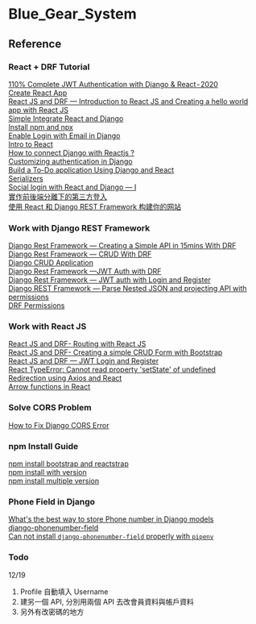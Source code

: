 # Blue_Gear_System

## Reference

### React + DRF Tutorial
[110% Complete JWT Authentication with Django & React - 2020](https://hackernoon.com/110percent-complete-jwt-authentication-with-django-and-react-2020-iejq34ta)<br/>
[Create React App](https://reactjs.org/docs/create-a-new-react-app.html)<br/>
[React JS and DRF — Introduction to React JS and Creating a hello world app with React JS](https://medium.com/@sjlouji10/react-js-and-drf-introduction-to-react-js-and-creating-a-hello-world-app-with-react-js-24d56e9d2a14)</br>
[Simple Integrate React and Django](https://medium.com/georges-note-idea/full-stack-django-and-react-js-%E6%95%B4%E5%90%88-587b9b9cd0b2)<br/>
[Install npm and npx](https://nodejs.org/en/)<br/>
[Enable Login with Email in Django](https://rahmanfadhil.com/django-login-with-email/)<br/>
[Intro to React](https://reactjs.org/tutorial/tutorial.html)<br/>
[How to connect Django with Reactjs ?](https://www.geeksforgeeks.org/how-to-connect-django-with-reactjs/)<br/>
[Customizing authentication in Django](https://docs.djangoproject.com/en/3.0/topics/auth/customizing/#writing-an-authentication-backend)<br/>
[Build a To-Do application Using Django and React](https://www.digitalocean.com/community/tutorials/build-a-to-do-application-using-django-and-react)<br/>
[Serializers](https://www.django-rest-framework.org/api-guide/serializers/?ref=hackernoon.com)<br/>
[Social login with React and Django — I](https://medium.com/@pratique/social-login-with-react-and-django-i-c380fe8982e2)<br/>
[實作前後端分離下的第三方登入](https://blog.hanklu.tw/post/2020/spa-api-social-loign/)<br/>
[使用 React 和 Django REST Framework 构建你的网站](https://zhuanlan.zhihu.com/p/33546988)<br/>

### Work with Django REST Framework
[Django Rest Framework — Creating a Simple API in 15mins With DRF](https://medium.com/swlh/django-rest-framework-creating-a-simple-api-in-15mins-with-drf-5e051ee531dd)<br/>
[Django Rest Framework — CRUD With DRF](https://medium.com/swlh/django-rest-framework-crud-with-drf-9a8756095c73)</br>
[Django CRUD Application](https://medium.com/swlh/django-crud-application-postgresql-97c62d42eb38)</br>
[Django Rest Framework —JWT Auth with DRF](https://medium.com/python-in-plain-english/django-rest-framework-jwt-auth-with-drf-e13ccde9e68f)<br/>
[Django Rest Framework — JWT auth with Login and Register](https://medium.com/python-in-plain-english/django-rest-framework-jwt-auth-with-login-and-register-77f830cd8789)</br>
[Django REST Framework — Parse Nested JSON and projecting API with permissions](https://medium.com/python-in-plain-english/django-rest-framework-parse-nested-json-and-projecting-api-with-permissions-16639ed2686d)</br>
[DRF Permissions](https://www.django-rest-framework.org/api-guide/permissions/#isauthenticated)</br>

### Work with React JS
[React JS and DRF- Routing with React JS](https://medium.com/@sjlouji10/react-js-and-drf-routing-with-react-js-3349ffd7b25a)</br>
[React JS and DRF- Creating a simple CRUD Form with Bootstrap](https://medium.com/@sjlouji10/react-js-and-drf-creating-a-simple-crud-form-with-bootstrap-b682b7290a81)</br>
[React JS and DRF — JWT Login and Register](https://medium.com/@sjlouji10/react-js-and-drf-jwt-login-and-register-1998d5db8c50)</br>
[React TypeError: Cannot read property 'setState' of undefined](https://forum.freecodecamp.org/t/react-question-cannot-read-property-setstate-of-undefined/69620/11)</br>
[Redirection using Axios and React](https://stackoverflow.com/questions/53900739/redirection-using-axios-and-react)</br>
[Arrow functions in React](https://oleg008.medium.com/arrow-functions-in-react-f782d11460b4)</br>

### Solve CORS Problem
[How to Fix Django CORS Error](https://dzone.com/articles/how-to-fix-django-cors-error)

### npm Install Guide
[npm install bootstrap and reactstrap](https://www.npmjs.com/package/reactstrap)<br/>
[npm install with version](https://docs.npmjs.com/cli/v6/commands/npm-install)<br/>
[npm install multiple version](https://reactgo.com/npm-install-same-package-multiple-versions/)<br/>

### Phone Field in Django
[What's the best way to store Phone number in Django models](https://stackoverflow.com/questions/19130942/whats-the-best-way-to-store-phone-number-in-django-models)</br>
[django-phonenumber-field](https://github.com/stefanfoulis/django-phonenumber-field)</br>
[Can not install `django-phonenumber-field` properly with `pipenv`](https://github.com/stefanfoulis/django-phonenumber-field/issues/200)

### Todo
12/19</br>
1. Profile 自動填入 Username
2. 建另一個 API, 分別用兩個 API 去改會員資料與帳戶資料
3. 另外有改密碼的地方